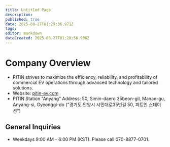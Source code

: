 ```yaml
---
title: Untitled Page
description: 
published: true
date: 2025-08-27T01:29:36.971Z
tags: 
editor: markdown
dateCreated: 2025-08-27T01:28:56.906Z
---
```


# Company Overview

- PITIN strives to maximize the efficiency, reliability, and profitability of commercial EV operations through advanced technology and tailored solutions.
- Website: [pitin-ev.com](http://pitin-ev.com)
- PITIN Station “Anyang” Address: 50, Simin-daero 35beon-gil, Manan-gu, Anyang-si, Gyeonggi-do ("경기도 안양시 시민대로35번길 50, 피트인 스테이션")

## General Inquiries

- Weekdays 9:00 AM – 6:00 PM (KST). Please call 070-8877-0701.